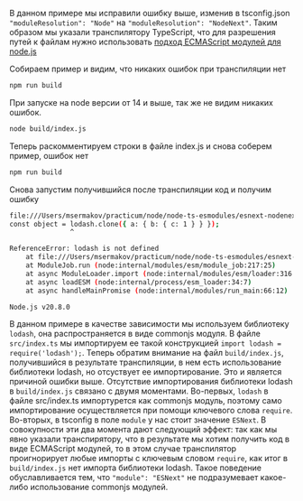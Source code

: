 В данном примере мы исправили ошибку выше, изменив в tsconfig.json `"moduleResolution": "Node"` на `"moduleResolution": "NodeNext"`. Таким образом мы указали транспилятору
TypeScript, что для разрешения путей к файлам нужно использовать [подход ECMAScript модулей для node.js](https://nodejs.org/docs/latest-v20.x/api/esm.html#import-specifiers)

Собираем пример и видим, что никаких ошибок при транспиляции нет
```bash
npm run build
```

При запуске на node версии от 14 и выше, так же не видим никаких ошибок.
```bash
node build/index.js
```

Теперь раскомментируем строки в файле index.js и снова соберем пример, ошибок нет
```bash
npm run build
```
Снова запустим получившийся после транспиляции код и получим ошибку 
```bash
file:///Users/msermakov/practicum/node/node-ts-esmodules/esnext-nodenext/build/index.js:4
const object = lodash.clone({ a: { b: { c: 1 } } });
               ^

ReferenceError: lodash is not defined
    at file:///Users/msermakov/practicum/node/node-ts-esmodules/esnext-nodenext/build/index.js:4:16
    at ModuleJob.run (node:internal/modules/esm/module_job:217:25)
    at async ModuleLoader.import (node:internal/modules/esm/loader:316:24)
    at async loadESM (node:internal/process/esm_loader:34:7)
    at async handleMainPromise (node:internal/modules/run_main:66:12)

Node.js v20.8.0
``` 
В данном примере в качестве зависимости мы используем библиотеку `lodash`, она распространяется в виде commonjs модуля. В файле `src/index.ts` мы импортируем ее такой конструкцией
`import lodash = require('lodash');`. Теперь обратим внимание на файл `build/index.js`, получившийся в результате транспиляции, в нем есть использование библиотеки lodash, но отсуствует ее импортирование.
Это и является причиной ошибки выше. 
Отсутствие импортирования библиотеки lodash в `build/index.js` связано с двумя моментами. Во-первых, `lodash` в файле src/index.ts импортурется как commonjs модуль, поэтому само импортирование
осуществляется при помощи ключевого слова `require`. Во-вторых, в tsconfig в поле `module` у нас стоит значение `ESNext`. В совокупности эти два момента дают следующий эффект:
так как мы явно указали транспирятору, что в результате мы хотим получить код в виде ECMAScript модулей, то в этом случае транспилятор проигнорирует любые импорты с ключевым словом `require`, как итог в
`build/index.js` нет импорта библиотеки lodash. Такое поведение обуславливается тем, что `"module": "ESNext"` не подразумевает какое-либо использование commonjs модулей.
